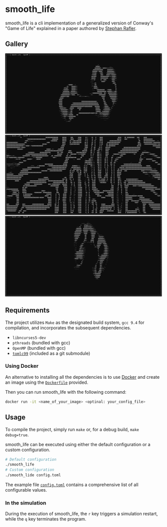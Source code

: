 # smooth_life
smooth_life is a cli implementation of a generalized version of Conway's "Game of Life" explained in a paper authored by [Stephan Rafler](https://arxiv.org/pdf/1111.1567.pdf).

## Gallery
![smooth_life first image](images/smooth_life_1.png)
![smooth_life second image](images/smooth_life_2.png)
![smooth_life third image](images/smooth_life_3.png)

## Requirements
The project utilizes `Make` as the designated build system, `gcc 9.4` for compilation, and incorporates the subsequent dependencies.

- `libncurses5-dev`
- `pthreads`    (bundled with gcc)
- `OpenMP`  (bundled with gcc)
- [`tomlc99`](https://github.com/cktan/tomlc99) (included as a git submodule)

### Using Docker
An alternative to installing all the dependencies is to use [Docker](https://www.docker.com) and create an image using the [`Dockerfile`](./Dockerfile) provided.

Then you can run smooth_life with the following command:
```bash
docker run -it <name_of_your_image> <optinal: your_config_file>
```

## Usage

To compile the project, simply run `make` or, for a debug build, `make debug=true`.

smooth_life can be executed using either the default configuration or a custom configuration.
```bash
# Default configuration
./smooth_life
# Custom configuration
./smooth_lide config.toml
```

The example file [`config.toml`](config.toml) contains a comprehensive list of all configurable values.

### In the simulation
During the execution of smooth_life, the `r` key triggers a simulation restart, while the `q` key terminates the program.
